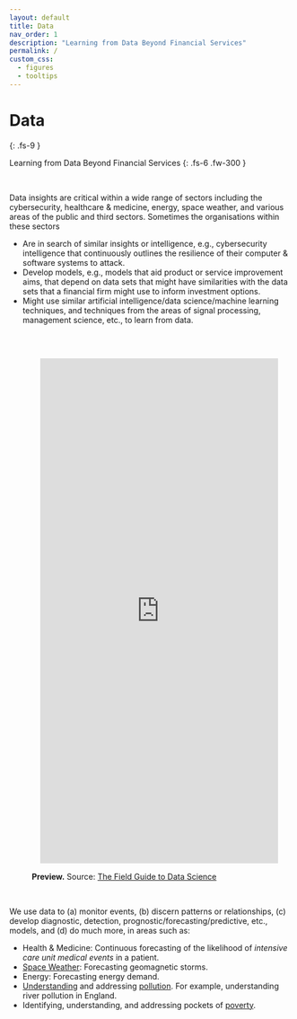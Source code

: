 ```yaml
---
layout: default
title: Data
nav_order: 1
description: "Learning from Data Beyond Financial Services"
permalink: /
custom_css:
  - figures
  - tooltips
---
```


# Data
{: .fs-9 }

Learning from Data Beyond Financial Services
{: .fs-6 .fw-300 }

<br>

Data insights are critical within a wide range of sectors including the cybersecurity, healthcare & medicine, energy, space weather, and various areas of the public and third sectors.  Sometimes the organisations within these sectors

<ul>
<li>Are in search of similar insights or intelligence, e.g., cybersecurity intelligence that continuously outlines the resilience of their computer & software systems to attack.</li>

<li>Develop models, e.g., models that aid product or service improvement aims, that depend on data sets that might have similarities with the data sets that a financial firm might use to inform investment options.</li>

<li>Might use similar artificial intelligence/data science/machine learning techniques, and techniques from the areas of signal processing, management science, etc., to learn from data.</li>
</ul>

<br>

<figure>
  <iframe src="https://nbviewer.org/github/thirdreading/thirdreading.github.io/blob/master/assets/data.html" style="width:100%;height:900px;padding:15;fill:true;border:none;">
  </iframe>
  <figcaption><b>Preview.</b>  Source: <a href="https://nbviewer.org/github/thirdreading/thirdreading.github.io/blob/master/assets/docs/field_guide_to_data_science.pdf" target="_blank">The Field Guide to Data Science</a></figcaption>
</figure>

<br>

We use data to (a) monitor events, (b) discern patterns or relationships, (c) develop diagnostic, detection, prognostic/forecasting/predictive, etc., models, and (d) do much more, in areas such as:

<ul>
    <li>Health & Medicine: Continuous forecasting of the likelihood of <i>intensive care unit medical events</i> in a patient.</li>
    <li><a href="https://nbviewer.org/github/thirdreading/thirdreading.github.io/blob/master/assets/images/space_weather.jpg" target="_blank">Space Weather</a>: Forecasting geomagnetic storms.</li>
    <li>Energy: Forecasting energy demand.</li>
    <li><a href="https://nbviewer.org/github/thirdreading/thirdreading.github.io/blob/master/assets/images/water_pollution.jpg" target="_blank">Understanding</a> and addressing <a href="./assets/images/solutions_addressing_or_preventing_environmental_damage.jpg" target="_blank">pollution</a>.  For example, understanding river pollution in England.</li>
    <li>Identifying, understanding, and addressing pockets of <a href="https://nbviewer.org/github/thirdreading/thirdreading.github.io/blob/master/assets/images/poverty.jpg" target="_blank">poverty</a>.</li>
</ul>


<br>
<br>

<br>
<br>

<br>
<br>

<br>
<br>